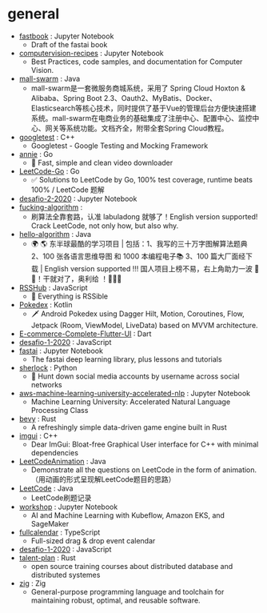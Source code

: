 # general
- [fastbook](https://github.com/fastai/fastbook) : Jupyter Notebook
  - Draft of the fastai book
- [computervision-recipes](https://github.com/microsoft/computervision-recipes) : Jupyter Notebook
  - Best Practices, code samples, and documentation for Computer Vision.
- [mall-swarm](https://github.com/macrozheng/mall-swarm) : Java
  - mall-swarm是一套微服务商城系统，采用了 Spring Cloud Hoxton & Alibaba、Spring Boot 2.3、Oauth2、MyBatis、Docker、Elasticsearch等核心技术，同时提供了基于Vue的管理后台方便快速搭建系统。mall-swarm在电商业务的基础集成了注册中心、配置中心、监控中心、网关等系统功能。文档齐全，附带全套Spring Cloud教程。
- [googletest](https://github.com/google/googletest) : C++
  - Googletest - Google Testing and Mocking Framework
- [annie](https://github.com/iawia002/annie) : Go
  - 👾 Fast, simple and clean video downloader
- [LeetCode-Go](https://github.com/halfrost/LeetCode-Go) : Go
  - ✅ Solutions to LeetCode by Go, 100% test coverage, runtime beats 100% / LeetCode 题解
- [desafio-2-2020](https://github.com/maratonadev-br/desafio-2-2020) : Jupyter Notebook
- [fucking-algorithm](https://github.com/labuladong/fucking-algorithm) : 
  - 刷算法全靠套路，认准 labuladong 就够了！English version supported! Crack LeetCode, not only how, but also why.
- [hello-algorithm](https://github.com/geekxh/hello-algorithm) : Java
  - 🌍 🌎 东半球最酷的学习项目 | 包括：1、我写的三十万字图解算法题典 2、100 张各语言思维导图 和 1000 本编程电子📚 3、100 篇大厂面经下载 | English version supported !!! 国人项目上榜不易，右上角助力一波 🚀🚀！干就对了，奥利给 ！💪💪💪
- [RSSHub](https://github.com/DIYgod/RSSHub) : JavaScript
  - 🍰 Everything is RSSible
- [Pokedex](https://github.com/skydoves/Pokedex) : Kotlin
  - 🗡️ Android Pokedex using Dagger Hilt, Motion, Coroutines, Flow, Jetpack (Room, ViewModel, LiveData) based on MVVM architecture.
- [E-commerce-Complete-Flutter-UI](https://github.com/abuanwar072/E-commerce-Complete-Flutter-UI) : Dart
- [desafio-1-2020](https://github.com/maratonadev-la/desafio-1-2020) : JavaScript
- [fastai](https://github.com/fastai/fastai) : Jupyter Notebook
  - The fastai deep learning library, plus lessons and tutorials
- [sherlock](https://github.com/sherlock-project/sherlock) : Python
  - 🔎 Hunt down social media accounts by username across social networks
- [aws-machine-learning-university-accelerated-nlp](https://github.com/aws-samples/aws-machine-learning-university-accelerated-nlp) : Jupyter Notebook
  - Machine Learning University: Accelerated Natural Language Processing Class
- [bevy](https://github.com/bevyengine/bevy) : Rust
  - A refreshingly simple data-driven game engine built in Rust
- [imgui](https://github.com/ocornut/imgui) : C++
  - Dear ImGui: Bloat-free Graphical User interface for C++ with minimal dependencies
- [LeetCodeAnimation](https://github.com/MisterBooo/LeetCodeAnimation) : Java
  - Demonstrate all the questions on LeetCode in the form of animation.（用动画的形式呈现解LeetCode题目的思路）
- [LeetCode](https://github.com/yuanguangxin/LeetCode) : Java
  - LeetCode刷题记录
- [workshop](https://github.com/data-science-on-aws/workshop) : Jupyter Notebook
  - AI and Machine Learning with Kubeflow, Amazon EKS, and SageMaker
- [fullcalendar](https://github.com/fullcalendar/fullcalendar) : TypeScript
  - Full-sized drag & drop event calendar
- [desafio-1-2020](https://github.com/maratonadev-br/desafio-1-2020) : JavaScript
- [talent-plan](https://github.com/pingcap/talent-plan) : Rust
  - open source training courses about distributed database and distributed systemes
- [zig](https://github.com/ziglang/zig) : Zig
  - General-purpose programming language and toolchain for maintaining robust, optimal, and reusable software.
